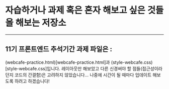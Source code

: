 # 자습하거나 과제 혹은 혼자 해보고 싶은 것들을 해보는 저장소

---

## 11기 프론트엔드 추석기간 과제 파일은 :

 (webcafe-practice.html)[webcafe-practice.html]과 (style-webcafe.css)[style-webcafe.css]입니다. 레이아웃만 해보았고 다른 신경써야 할 점들(접근성이라던지 코드의 간결함)은 고려하지 않았습니다... 나중에 시간이 될 때마다 업데이트 해보도록 하려고 하겠습니다!


